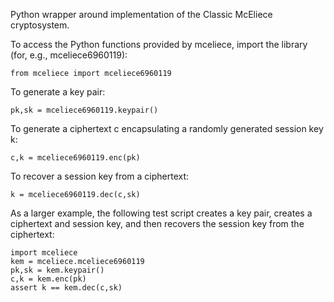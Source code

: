 Python wrapper around implementation of the Classic McEliece cryptosystem.

To access the Python functions provided by mceliece, import the library (for, e.g., mceliece6960119):

    from mceliece import mceliece6960119

To generate a key pair:

    pk,sk = mceliece6960119.keypair()

To generate a ciphertext c encapsulating a randomly generated session key k:

    c,k = mceliece6960119.enc(pk)

To recover a session key from a ciphertext:

    k = mceliece6960119.dec(c,sk)

As a larger example, the following test script creates a key pair, creates a ciphertext and session key, and then recovers the session key from the ciphertext:

    import mceliece
    kem = mceliece.mceliece6960119
    pk,sk = kem.keypair()
    c,k = kem.enc(pk)
    assert k == kem.dec(c,sk)

